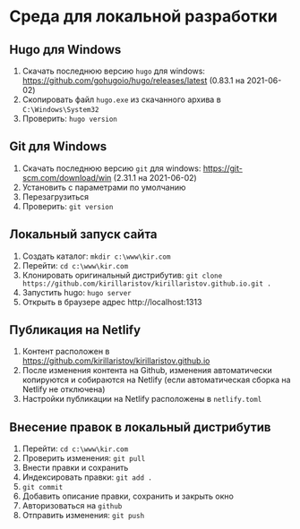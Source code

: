 # Среда для локальной разработки

## Hugo для Windows

1. Скачать последнюю версию `hugo` для windows: https://github.com/gohugoio/hugo/releases/latest (0.83.1 на 2021-06-02)
2. Скопировать файл `hugo.exe` из скачанного архива в `C:\Windows\System32`
3. Проверить: `hugo version`

## Git для Windows

1. Скачать последнюю версию `git` для windows: https://git-scm.com/download/win (2.31.1 на 2021-06-02)
2. Установить с параметрами по умолчанию
3. Перезагрузиться
4. Проверить: `git version`

## Локальный запуск сайта

1. Создать каталог: `mkdir c:\www\kir.com`
2. Перейти: `cd c:\www\kir.com`
3. Клонировать оригинальный дистрибутив: `git clone https://github.com/kirillaristov/kirillaristov.github.io.git .`
4. Запустить hugo: `hugo server`
5. Открыть в браузере адрес http://localhost:1313

## Публикация на Netlify

1. Контент расположен в https://github.com/kirillaristov/kirillaristov.github.io
2. После изменения контента на Github, изменения автоматически копируются и собираются на Netlify (если автоматическая сборка на Netlify не отключена)
3. Настройки публикации на Netlify расположены в `netlify.toml`

## Внесение правок в локальный дистрибутив

1. Перейти: `cd c:\www\kir.com`
2. Проверить изменения: `git pull`
3. Внести правки и сохранить
4. Индексировать правки: `git add .`
5. `git commit`
6. Добавить описание правки, сохранить и закрыть окно
6. Авторизоваться на `github`
5. Отправить изменения: `git push`

